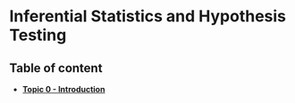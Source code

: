# Inferential Statistics and Hypothesis Testing

## Table of content
- [**Topic 0 - Introduction**](https://github.com/fromsantanu/prob-dist-main/blob/main/Pages/p00.md)
